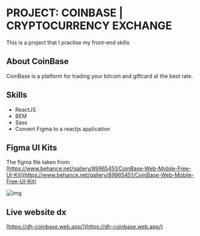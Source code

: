 # PROJECT: COINBASE | CRYPTOCURRENCY EXCHANGE

This is a project that I practise my front-end skills

## About CoinBase

CoinBase is a platform for trading your bitcoin and 
giftcard at the best rate.

## Skills

* ReactJS
* BEM
* Sass
* Convert Figma to a reactjs application

## Figma UI Kits

The figma file taken from: [https://www.behance.net/gallery/89965451/CoinBase-Web-Mobile-Free-UI-Kit](https://www.behance.net/gallery/89965451/CoinBase-Web-Mobile-Free-UI-Kit)

![img](https://i.imgur.com/XYmjtJM.png)

## Live website dx

[https://dh-coinbase.web.app/](https://dh-coinbase.web.app/)
